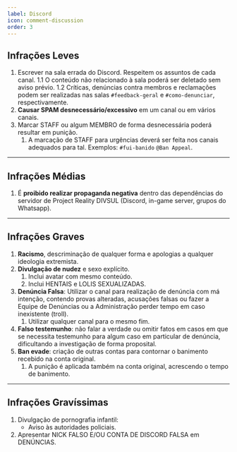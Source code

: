 ```yaml
---
label: Discord
icon: comment-discussion
order: 3
---
```




## Infrações Leves

1. Escrever na sala errada do Discord. Respeitem os assuntos de cada canal.
    1.1 O conteúdo não relacionado à sala poderá ser deletado sem aviso prévio.
    1.2  Críticas, denúncias contra membros e reclamações podem ser realizadas nas salas `#feedback-geral` e `#como-denunciar`, respectivamente.
1. **Causar SPAM desnecessário/excessivo** em um canal ou em vários canais.
1. Marcar STAFF ou algum MEMBRO de forma desnecessária poderá resultar em punição.
    1. A marcação de STAFF para urgências deverá ser feita nos canais adequados para tal. Exemplos: `#fui-banido` `@Ban Appeal`.


---


## Infrações Médias

1. É **proibido realizar propaganda negativa** dentro das dependências do servidor de Project Reality DIVSUL (Discord, in-game server, grupos do Whatsapp).



---

## Infrações Graves

1. **Racismo**, descriminação de qualquer forma e apologias a qualquer ideologia extremista.
1. **Divulgação de nudez** e sexo explícito.
    1. Inclui avatar com mesmo conteúdo.
    1. Inclui HENTAIS e LOLIS SEXUALIZADAS.
1. **Denúncia Falsa**: Utilizar o canal para realização de denúncia com má intenção, contendo provas alteradas, acusações falsas ou fazer a Equipe de Denúncias ou a Administração perder tempo em caso inexistente (troll).
    1. Utilizar qualquer canal para o mesmo fim.
1. **Falso testemunho**: não falar a verdade ou omitir fatos em casos em que se necessita testemunho para algum caso em particular de denúncia, dificultando a investigação de forma proposital.
1. **Ban evade**: criação de outras contas para contornar o banimento recebido na conta original.
    1. A punição é aplicada também na conta original, acrescendo o tempo de banimento.

---

## Infrações Gravíssimas

1. Divulgação de pornografia infantil:
    - Aviso às autoridades policiais.
1. Apresentar NICK FALSO E/OU CONTA DE DISCORD FALSA em DENÚNCIAS.
